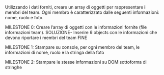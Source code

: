 Utilizzando i dati forniti, creare un array di oggetti per rappresentare i membri del team. Ogni membro è caratterizzato dalle seguenti informazioni: nome, ruolo e foto.

MILESTONE 0:
Creare l’array di oggetti con le informazioni fornite (file informazioni team).
    SOLUZIONE- Inserire 6 objects con le informazioni che devono riportare i membri del team
FINE

MILESTONE 1: Stampare su console, per ogni membro del team, le informazioni di nome, ruolo e la stringa della foto


MILESTONE 2:
Stampare le stesse informazioni su DOM sottoforma di stringhe